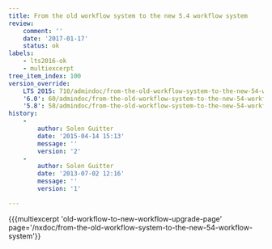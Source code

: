 ```yaml
---
title: From the old workflow system to the new 5.4 workflow system
review:
    comment: ''
    date: '2017-01-17'
    status: ok
labels:
    - lts2016-ok
    - multiexcerpt
tree_item_index: 100
version_override:
    LTS 2015: 710/admindoc/from-the-old-workflow-system-to-the-new-54-workflow-system
    '6.0': 60/admindoc/from-the-old-workflow-system-to-the-new-54-workflow-system
    '5.8': 58/admindoc/from-the-old-workflow-system-to-the-new-54-workflow-system
history:
    -
        author: Solen Guitter
        date: '2015-04-14 15:13'
        message: ''
        version: '2'
    -
        author: Solen Guitter
        date: '2013-07-02 12:16'
        message: ''
        version: '1'

---
```

{{{multiexcerpt 'old-workflow-to-new-workflow-upgrade-page' page='/nxdoc/from-the-old-workflow-system-to-the-new-54-workflow-system'}}
